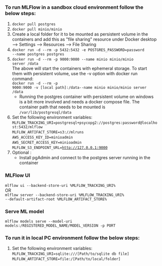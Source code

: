 ### To run MLFlow in a sandbox cloud environment follow the below steps:
1. <code>docker pull postgres</code>
2. <code>docker pull minio/minio</code>
3. Create a local folder for it to be mounted as persistent volume in the containers and add this as "file sharing" resource under Docker desktop --> Settings --> Resources --> File Sharing
4. <code>docker run -d --rm -p 5432:5432 -e POSTGRES_PASSWORD=password --name postgres postgres</code>
5. <code>docker run -d --rm -p 9000:9000 --name minio minio/minio server /data</code><br>
  The above will start the containers with ephemeral storage. To start them with persistent volume, use the -v option with docker run command:<br>
		<code>docker run -d --rm -p 9000:9000 -v [local path]:/data--name minio minio/minio server /data</code><br>
		<ul><li>Running the postgres container with persistent volume on windows is a bit more involved and needs a docker compose file. The container path that needs to be mounted is <code>/var/lib/postgresql/data</code></li></ul>
6. Set the following environment variables:
		<code>MLFLOW_TRACKING_URI=postgresql+psycopg2://postgres:password@localhost:5432/mlflow</code><br>
		<code>MLFLOW_ARTIFACT_STORE=s3://mlruns</code><br>
		<code>AWS_ACCESS_KEY_ID=minioadmin</code><br>
		<code>AWS_SECRET_ACCESS_KEY=minioadmin</code><br>
		<code>MLFLOW_S3_ENDPOINT_URL=http://127.0.0.1:9000</code><br>
7. Optional : <br>
	 <ul><li>Install pgAdmin and connect to the postgres server running in the container</li><ul>

### MLFlow UI
  <code>mlflow ui --backend-store-uri  %MLFLOW_TRACKING_URI%</code><br>
  OR<br>
  <code>mlflow server --backend-store-uri  %MLFLOW_TRACKING_URI% --default-artifact-root %MLFLOW_ARTIFACT_STORE%</code><br>
	
### Serve ML model
  <code>mlflow models serve --model-uri models:/REGISTERED_MODEL_NAME/MODEL_VERSION -p PORT</code>
  
### To run it in local PC environment follow the below steps:
1. Set the following environment variables: <br>
		<code>MLFLOW_TRACKING_URI=sqlite:///[Path/to/sqlite db file]</code><br>
		<code>MLFLOW_ARTIFACT_STORE=file:/[Path/to/local/folder]</code><br>

